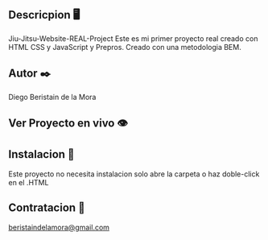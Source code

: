 ## Descricpion 🖥️

Jiu-Jitsu-Website-REAL-Project
Este es mi primer proyecto real creado con HTML CSS y JavaScript y Prepros.
Creado con una metodologia BEM.

## Autor ✒️

Diego Beristain de la Mora

## Ver Proyecto en vivo 👁️

## Instalacion 🔌

Este proyecto no necesita instalacion solo abre la carpeta o haz doble-click en el .HTML

## Contratacion 📧

beristaindelamora@gmail.com
